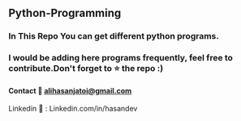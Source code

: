 ## Python-Programming
### In This Repo You can get different python programs.
### I would be adding here programs frequently, feel free to contribute.Don't forget to :star: the repo :)

#### Contact :email: alihasanjatoi@gmail.com 
Linkedin 🔗 : Linkedin.com/in/hasandev

